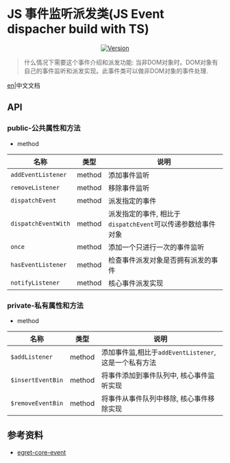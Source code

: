 # JS 事件监听派发类(JS Event dispacher build with TS)

<p align="center">
  <a href="https://www.npmjs.com/package/js-utils-event-helper"><img src="https://img.shields.io/npm/v/js-utils-event-helper.svg" alt="Version"></a>
</p>

> 什么情况下需要这个事件介绍和派发功能: 当非DOM对象时。DOM对象有自己的事件监听和派发实现。此事件类可以做非DOM对象的事件处理.

[en](./README.md)|中文文档
## API

### public-公共属性和方法

+ method

|名称|类型|说明|
|--|--|--|
|`addEventListener`|method|添加事件监听|
|`removeListener`|method|移除事件监听|
|`dispatchEvent`|method|派发指定的事件|
|`dispatchEventWith`|method|派发指定的事件, 相比于`dispatchEvent`可以传递参数给事件对象|
|`once`|method|添加一个只进行一次的事件监听|
|`hasEventListener`|method|检查事件派发对象是否拥有派发的事件|
|`notifyListener`|method|核心事件派发实现|


### private-私有属性和方法 

+ method 

|名称|类型|说明
|--|--|--|
|`$addListener`|method|添加事件监,相比于`addEventListener`, 这是一个私有方法|
|`$insertEventBin`|method|将事件添加到事件队列中, 核心事件监听实现|
|`$removeEventBin`|method|将事件从事件队列中移除, 核心事件移除实现|







## 参考资料
+ [egret-core-event](https://github.com/egret-labs/egret-core/tree/master/src/egret/events)